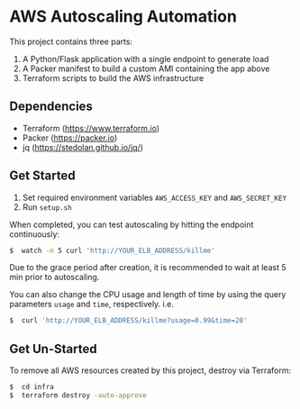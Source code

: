 # AWS Autoscaling Automation

This project contains three parts:

1. A Python/Flask application with a single endpoint to generate load
2. A Packer manifest to build a custom AMI containing the app above
3. Terraform scripts to build the AWS infrastructure

## Dependencies

- Terraform (https://www.terraform.io)
- Packer (https://packer.io)
- jq (https://stedolan.github.io/jq/)

## Get Started

1. Set required environment variables `AWS_ACCESS_KEY` and `AWS_SECRET_KEY`
2. Run `setup.sh`

When completed, you can test autoscaling by hitting the endpoint continuously:

```bash
$  watch -n 5 curl 'http://YOUR_ELB_ADDRESS/killme'
```

Due to the grace period after creation, it is recommended to wait at least 5 min prior to autoscaling.

You can also change the CPU usage and length of time by using the query parameters `usage` and `time`, respectively. i.e.

```bash
$  curl 'http://YOUR_ELB_ADDRESS/killme?usage=0.99&time=20'
```

## Get Un-Started

To remove all AWS resources created by this project, destroy via Terraform:

```bash
$  cd infra
$  terraform destroy -auto-approve
```
